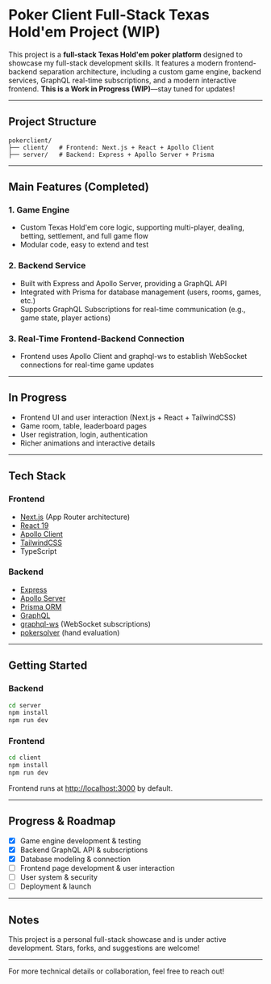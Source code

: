 # Poker Client Full-Stack Texas Hold'em Project (WIP)

This project is a **full-stack Texas Hold'em poker platform** designed to showcase my full-stack development skills. It features a modern frontend-backend separation architecture, including a custom game engine, backend services, GraphQL real-time subscriptions, and a modern interactive frontend. **This is a Work in Progress (WIP)**—stay tuned for updates!

---

## Project Structure

```
pokerclient/
├── client/   # Frontend: Next.js + React + Apollo Client
├── server/   # Backend: Express + Apollo Server + Prisma
```

---

## Main Features (Completed)

### 1. Game Engine

- Custom Texas Hold'em core logic, supporting multi-player, dealing, betting, settlement, and full game flow
- Modular code, easy to extend and test

### 2. Backend Service

- Built with Express and Apollo Server, providing a GraphQL API
- Integrated with Prisma for database management (users, rooms, games, etc.)
- Supports GraphQL Subscriptions for real-time communication (e.g., game state, player actions)

### 3. Real-Time Frontend-Backend Connection

- Frontend uses Apollo Client and graphql-ws to establish WebSocket connections for real-time game updates

---

## In Progress

- Frontend UI and user interaction (Next.js + React + TailwindCSS)
- Game room, table, leaderboard pages
- User registration, login, authentication
- Richer animations and interactive details

---

## Tech Stack

### Frontend

- [Next.js](https://nextjs.org/) (App Router architecture)
- [React 19](https://react.dev/)
- [Apollo Client](https://www.apollographql.com/docs/react/)
- [TailwindCSS](https://tailwindcss.com/)
- TypeScript

### Backend

- [Express](https://expressjs.com/)
- [Apollo Server](https://www.apollographql.com/docs/apollo-server/)
- [Prisma ORM](https://www.prisma.io/)
- [GraphQL](https://graphql.org/)
- [graphql-ws](https://github.com/enisdenjo/graphql-ws) (WebSocket subscriptions)
- [pokersolver](https://github.com/chenosaurus/pokersolver) (hand evaluation)

---

## Getting Started

### Backend

```bash
cd server
npm install
npm run dev
```

### Frontend

```bash
cd client
npm install
npm run dev
```

Frontend runs at [http://localhost:3000](http://localhost:3000) by default.

---

## Progress & Roadmap

- [x] Game engine development & testing
- [x] Backend GraphQL API & subscriptions
- [x] Database modeling & connection
- [ ] Frontend page development & user interaction
- [ ] User system & security
- [ ] Deployment & launch

---

## Notes

This project is a personal full-stack showcase and is under active development. Stars, forks, and suggestions are welcome!

---

For more technical details or collaboration, feel free to reach out!
